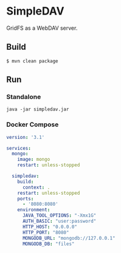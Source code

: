 # SimpleDAV

GridFS as a WebDAV server.

## Build

```
$ mvn clean package
```

## Run

### Standalone

```
java -jar simpledav.jar
```

### Docker Compose

```yaml
version: '3.1'

services:
  mongo:
    image: mongo
    restart: unless-stopped

  simpledav:
    build:
      context: .
    restart: unless-stopped
    ports:
      - '8080:8080'
    environment:
      JAVA_TOOL_OPTIONS: "-Xmx1G"
      AUTH_BASIC: "user:password"
      HTTP_HOST: "0.0.0.0"
      HTTP_PORT: "8080"
      MONGODB_URL: "mongodb://127.0.0.1"
      MONGODB_DB: "files"
```
